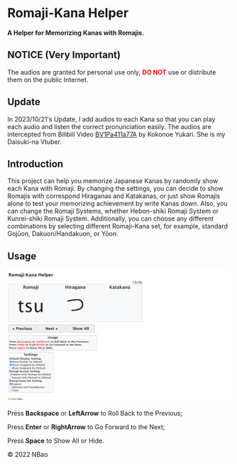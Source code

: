 # Romaji-Kana Helper
**A Helper for Memorizing Kanas with Romajis.**

## NOTICE (Very Important)

The audios are granted for personal use only, <b style="color:red">DO NOT</b> use or distribute them on the public Internet.

## Update

In 2023/10/21's Update, I add audios to each Kana so that you can play each audio and listen the correct pronunciation easily. The audios are intercepted from Bilibili Video [BV1Pa411a77A](https://www.bilibili.com/video/BV1Pa411a77A) by Kokonoe Yukari. She is my Daisuki-na Vtuber.

## Introduction

This project can help you memorize Japanese Kanas by randomly show each Kana with Romaji. By changing the settings, you can decide to show Romajis with correspond Hiraganas and Katakanas, or just show Romajis alone to test your memorizing achievement by write Kanas down. Also, you can change the Romaji Systems, whether Hebon-shiki Romaji System or Kunrei-shiki Romaji System. Additionally, you can choose any different combinations by selecting different Romaji-Kana set, for example, standard Gojūon, Dakuon/Handakuon, or Yōon.

## Usage

![interface](./images/interface.png)

Press **Backspace** or **LeftArrow** to Roll Back to the Previous;

Press **Enter** or **RightArrow** to Go Forward to the Next;

Press **Space** to Show All or Hide.

© 2022 NBao
